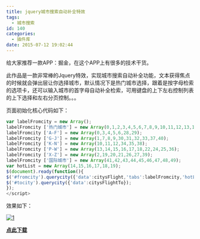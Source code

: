 ```yaml
---
title: jquery城市搜索自动补全特效
tags:
  - 城市搜索
id: 140
categories:
  - 插件库
date: 2015-07-12 19:02:44
---
```


给大家推荐一款APP：掘金，在这个APP上有很多的技术干货。

此作品是一款非常棒的Jquery特效，实现城市搜索自动补全功能，文本获得焦点的时候就会弹出层让你选择城市，默认情况下是热门城市选择，跟着是按字母检索的选项卡，还可以输入城市的首字母自动补全检索，可用键盘的上下左右控制列表的上下选择和左右分页控制。。。

页面初始化核心代码如下：
```javascript
var labelFromcity = new Array();
labelFromcity ['热门城市'] = new Array(0,1,2,3,4,5,6,7,8,9,10,11,12,13,14,15,16,17,18,19,20,21,22,23,24,25,26,27,28,29,30,31,32,33,34,35,36,37,38,39,40);
labelFromcity ['A-F'] = new Array(0,3,4,5,6,28,29);
labelFromcity ['G-J'] = new Array(1,7,8,9,30,31,32,33,37,40);
labelFromcity ['K-N'] = new Array(10,11,12,34,35,38);
labelFromcity ['P-W'] = new Array(13,14,15,16,17,18,22,24,25,36);
labelFromcity ['X-Z'] = new Array(2,19,20,21,26,27,39);
labelFromcity ['国际城市'] = new Array(41,42,43,44,45,46,47,48,49);
var hotList = new Array(14,15,16,17,18,19);
$(document).ready(function(){
$('#fromcity').querycity({'data':citysFlight,'tabs':labelFromcity,'hotList':hotList});
$('#tocity').querycity({'data':citysFlightTo});
});
</script>
```
效果如下：

[![1](http://www.npm8.com/wp-content/uploads/2015/07/13-300x295.jpg)](http://www.npm8.com/wp-content/uploads/2015/07/13.jpg)

**[点此下载](http://www.npm8.com/plug/city.zip)**

&nbsp;